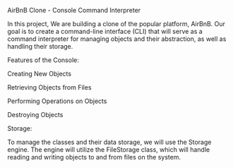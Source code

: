 AirBnB Clone - Console Command Interpreter

In this project, We are building a clone of the popular platform, AirBnB. Our goal is to create a command-line interface (CLI) that will serve as a command interpreter for managing objects and their abstraction, as well as handling their storage.

Features of the Console:

Creating New Objects

Retrieving Objects from Files

Performing Operations on Objects

Destroying Objects

Storage:

To manage the classes and their data storage, we will use the Storage engine. The engine will utilize the FileStorage class, which will handle reading and writing objects to and from files on the system.